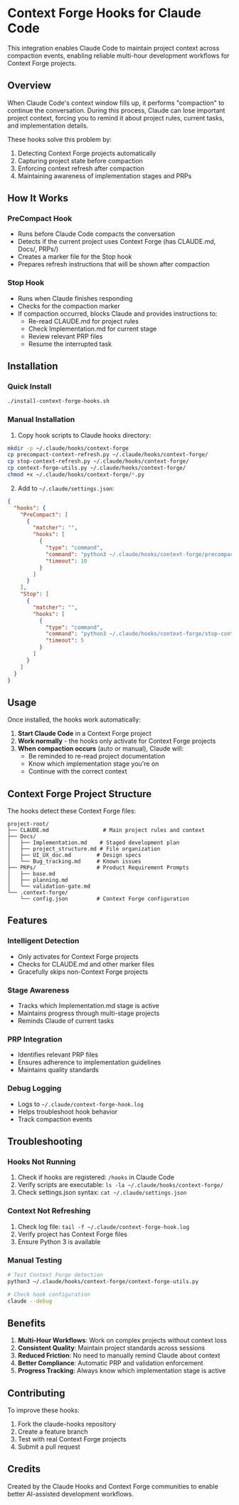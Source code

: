 # Context Forge Hooks for Claude Code

This integration enables Claude Code to maintain project context across compaction events, enabling reliable multi-hour development workflows for Context Forge projects.

## Overview

When Claude Code's context window fills up, it performs "compaction" to continue the conversation. During this process, Claude can lose important project context, forcing you to remind it about project rules, current tasks, and implementation details.

These hooks solve this problem by:
1. Detecting Context Forge projects automatically
2. Capturing project state before compaction
3. Enforcing context refresh after compaction
4. Maintaining awareness of implementation stages and PRPs

## How It Works

### PreCompact Hook
- Runs before Claude Code compacts the conversation
- Detects if the current project uses Context Forge (has CLAUDE.md, Docs/, PRPs/)
- Creates a marker file for the Stop hook
- Prepares refresh instructions that will be shown after compaction

### Stop Hook  
- Runs when Claude finishes responding
- Checks for the compaction marker
- If compaction occurred, blocks Claude and provides instructions to:
  - Re-read CLAUDE.md for project rules
  - Check Implementation.md for current stage
  - Review relevant PRP files
  - Resume the interrupted task

## Installation

### Quick Install
```bash
./install-context-forge-hooks.sh
```

### Manual Installation

1. Copy hook scripts to Claude hooks directory:
```bash
mkdir -p ~/.claude/hooks/context-forge
cp precompact-context-refresh.py ~/.claude/hooks/context-forge/
cp stop-context-refresh.py ~/.claude/hooks/context-forge/
cp context-forge-utils.py ~/.claude/hooks/context-forge/
chmod +x ~/.claude/hooks/context-forge/*.py
```

2. Add to `~/.claude/settings.json`:
```json
{
  "hooks": {
    "PreCompact": [
      {
        "matcher": "",
        "hooks": [
          {
            "type": "command",
            "command": "python3 ~/.claude/hooks/context-forge/precompact-context-refresh.py",
            "timeout": 10
          }
        ]
      }
    ],
    "Stop": [
      {
        "matcher": "",
        "hooks": [
          {
            "type": "command",
            "command": "python3 ~/.claude/hooks/context-forge/stop-context-refresh.py",
            "timeout": 5
          }
        ]
      }
    ]
  }
}
```

## Usage

Once installed, the hooks work automatically:

1. **Start Claude Code** in a Context Forge project
2. **Work normally** - the hooks only activate for Context Forge projects
3. **When compaction occurs** (auto or manual), Claude will:
   - Be reminded to re-read project documentation
   - Know which implementation stage you're on
   - Continue with the correct context

## Context Forge Project Structure

The hooks detect these Context Forge files:
```
project-root/
├── CLAUDE.md                 # Main project rules and context
├── Docs/
│   ├── Implementation.md    # Staged development plan
│   ├── project_structure.md # File organization
│   ├── UI_UX_doc.md        # Design specs
│   └── Bug_tracking.md     # Known issues
├── PRPs/                   # Product Requirement Prompts
│   ├── base.md
│   ├── planning.md
│   └── validation-gate.md
└── .context-forge/
    └── config.json         # Context Forge configuration
```

## Features

### Intelligent Detection
- Only activates for Context Forge projects
- Checks for CLAUDE.md and other marker files
- Gracefully skips non-Context Forge projects

### Stage Awareness
- Tracks which Implementation.md stage is active
- Maintains progress through multi-stage projects
- Reminds Claude of current tasks

### PRP Integration
- Identifies relevant PRP files
- Ensures adherence to implementation guidelines
- Maintains quality standards

### Debug Logging
- Logs to `~/.claude/context-forge-hook.log`
- Helps troubleshoot hook behavior
- Track compaction events

## Troubleshooting

### Hooks Not Running
1. Check if hooks are registered: `/hooks` in Claude Code
2. Verify scripts are executable: `ls -la ~/.claude/hooks/context-forge/`
3. Check settings.json syntax: `cat ~/.claude/settings.json`

### Context Not Refreshing
1. Check log file: `tail -f ~/.claude/context-forge-hook.log`
2. Verify project has Context Forge files
3. Ensure Python 3 is available

### Manual Testing
```bash
# Test Context Forge detection
python3 ~/.claude/hooks/context-forge/context-forge-utils.py

# Check hook configuration
claude --debug
```

## Benefits

1. **Multi-Hour Workflows**: Work on complex projects without context loss
2. **Consistent Quality**: Maintain project standards across sessions
3. **Reduced Friction**: No need to manually remind Claude about context
4. **Better Compliance**: Automatic PRP and validation enforcement
5. **Progress Tracking**: Always know which implementation stage is active

## Contributing

To improve these hooks:
1. Fork the claude-hooks repository
2. Create a feature branch
3. Test with real Context Forge projects
4. Submit a pull request

## Credits

Created by the Claude Hooks and Context Forge communities to enable better AI-assisted development workflows.